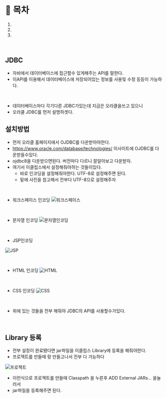 # 🔖 목차
1.
2.
3.

<br/>


## JDBC
- 자바에서 데이터베이스에 접근할수 있게해주는 API를 말한다.
- 이API를 이용해서 데이터베이스에 저장되어있는 정보를 사용및 수정 등등이 가능하다.

<br/>

- 데이터베이스마다 각기다른 JDBC가있는데 지금은 오라클을쓰고 있으니
- 오라클 JDBC를 먼저 설명하겟다.

## 설치방법
- 먼저 오라클 홈페이지에서 OJDBC를 다운받아야한다.
- https://www.oracle.com/database/technologies/ 이사이트에 OJDBC를 다운받을수있다.
- ojdbc8을 다운받으면된다. 버전마다 다르니 잘알아보고 다운받자.
- 여기서 이클립스에서 설정해줘야하는 것들이있다.
  - 바로 인코딩을 설정해줘야한다. UTF-8로 설정해주면 된다.
  - 밑에 사진을 참고해서 전부다 UTF-8으로 설정해주자

<br/>

- 워크스페이스 인코딩
![워크스페이스](https://user-images.githubusercontent.com/126074577/231723196-d577142b-a0b3-485c-82ab-ff4b4b38fb1b.png)

<br/>

- 문자열 인코딩
![문자열인코딩](https://user-images.githubusercontent.com/126074577/231723220-25481604-0c1c-40f8-8ca2-90b956a17f14.png)

<br/>

- JSP인코딩

![JSP](https://user-images.githubusercontent.com/126074577/231723257-0c23ecaa-dffb-4b44-9c86-adbb15aa6b48.png)

<br/>

- HTML 인코딩
![HTML](https://user-images.githubusercontent.com/126074577/231723272-a4c279ff-04d1-441a-b41e-b147ef599a65.png)

<br/>

- CSS 인코딩
![CSS](https://user-images.githubusercontent.com/126074577/231723292-0fc4531b-140c-459a-84b2-e7b005700e2c.png)


<br/>


- 위에 있는 것들을 전부 해줘야 JDBC의 API를 사용할수가있다.


<br/>



## Library 등록

- 전부 설정이 완료됐다면 jar파일을 이클립스 Library에 등록을 해줘야한다.
- 프로젝트를 만들때 랑 만들고나서 전부 다 가능하다 

![프로젝트](https://user-images.githubusercontent.com/126074577/231724939-eb56919a-a2a8-4ecd-84a2-fc063ab2ddba.png)

- 이런식으로 프로젝트를 만들때 Classpath 을 누른후 ADD External JARs... 을눌러서
- jar파일을 등록해주면 된다.

<br/>






